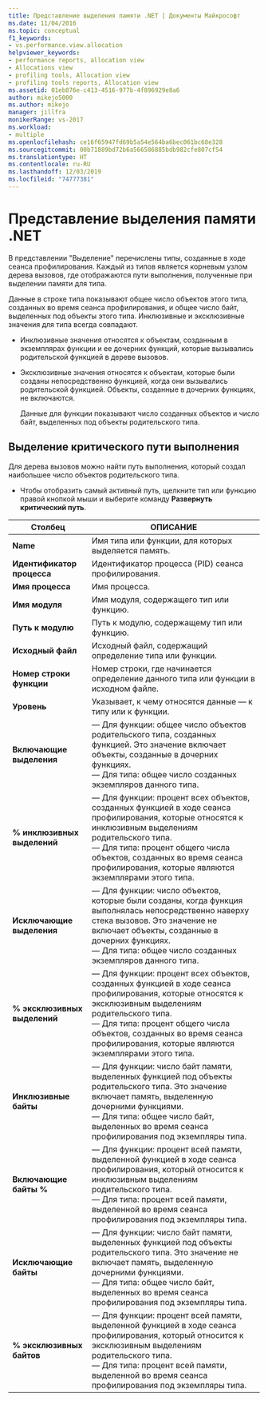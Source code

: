 ```yaml
---
title: Представление выделения памяти .NET | Документы Майкрософт
ms.date: 11/04/2016
ms.topic: conceptual
f1_keywords:
- vs.performance.view.allocation
helpviewer_keywords:
- performance reports, allocation view
- Allocations view
- profiling tools, Allocation view
- profiling tools reports, Allocation view
ms.assetid: 01eb876e-c413-4516-977b-4f896929e8a6
author: mikejo5000
ms.author: mikejo
manager: jillfra
monikerRange: vs-2017
ms.workload:
- multiple
ms.openlocfilehash: ce16f65947fd69b5a54e564ba6bec061bc68e328
ms.sourcegitcommit: 00b71889bd72b6a566586885bdb982cfe807cf54
ms.translationtype: HT
ms.contentlocale: ru-RU
ms.lasthandoff: 12/03/2019
ms.locfileid: "74777381"
---
```

# <a name="net-memory-allocations-view"></a>Представление выделения памяти .NET
В представлении "Выделение" перечислены типы, созданные в ходе сеанса профилирования. Каждый из типов является корневым узлом дерева вызовов, где отображаются пути выполнения, полученные при выделении памяти для типа.

 Данные в строке типа показывают общее число объектов этого типа, созданных во время сеанса профилирования, и общее число байт, выделенных под объекты этого типа. Инклюзивные и эксклюзивные значения для типа всегда совпадают.

- Инклюзивные значения относятся к объектам, созданным в экземплярах функции и ее дочерних функций, которые вызывались родительской функцией в дереве вызовов.

- Эксклюзивные значения относятся к объектам, которые были созданы непосредственно функцией, когда они вызывались родительской функцией. Объекты, созданные в дочерних функциях, не включаются.

  Данные для функции показывают число созданных объектов и число байт, выделенных под объекты родительского типа.

## <a name="highlight-the-execution-hot-path"></a>Выделение критического пути выполнения
 Для дерева вызовов можно найти путь выполнения, который создал наибольшее число объектов родительского типа.

- Чтобы отобразить самый активный путь, щелкните тип или функцию правой кнопкой мыши и выберите команду **Развернуть критический путь**.

|Столбец|ОПИСАНИЕ|
|------------|-----------------|
|**Name**|Имя типа или функции, для которых выделяется память.|
|**Идентификатор процесса**|Идентификатор процесса (PID) сеанса профилирования.|
|**Имя процесса**|Имя процесса.|
|**Имя модуля**|Имя модуля, содержащего тип или функцию.|
|**Путь к модулю**|Путь к модулю, содержащему тип или функцию.|
|**Исходный файл**|Исходный файл, содержащий определение типа или функции.|
|**Номер строки функции**|Номер строки, где начинается определение данного типа или функции в исходном файле.|
|**Уровень**|Указывает, к чему относятся данные — к типу или к функции.|
|**Включающие выделения**|— Для функции: общее число объектов родительского типа, созданных функцией. Это значение включает объекты, созданные в дочерних функциях.<br />— Для типа: общее число созданных экземпляров данного типа.|
|**% инклюзивных выделений**|— Для функции: процент всех объектов, созданных функцией в ходе сеанса профилирования, которые относятся к инклюзивным выделениям родительского типа.<br />— Для типа: процент общего числа объектов, созданных во время сеанса профилирования, которые являются экземплярами этого типа.|
|**Исключающие выделения**|— Для функции: число объектов, которые были созданы, когда функция выполнялась непосредственно наверху стека вызовов. Это значение не включает объекты, созданные в дочерних функциях.<br />— Для типа: общее число созданных экземпляров данного типа.|
|**% эксклюзивных выделений**|— Для функции: процент всех объектов, созданных функцией в ходе сеанса профилирования, которые относятся к эксклюзивным выделениям родительского типа.<br />— Для типа: процент общего числа объектов, созданных во время сеанса профилирования, которые являются экземплярами этого типа.|
|**Инклюзивные байты**|— Для функции: число байт памяти, выделенных функцией под объекты родительского типа. Это значение включает память, выделенную дочерними функциями.<br />— Для типа: общее число байт, выделенных во время сеанса профилирования под экземпляры типа.|
|**Включающие байты %**|— Для функции: процент всей памяти, выделенной функцией в ходе сеанса профилирования, который относится к инклюзивным выделениям родительского типа.<br />— Для типа: процент всей памяти, выделенной во время сеанса профилирования под экземпляры типа.|
|**Исключающие байты**|— Для функции: число байт памяти, выделенных функцией под объекты родительского типа. Это значение не включает память, выделенную дочерними функциями.<br />— Для типа: общее число байт, выделенных во время сеанса профилирования под экземпляры типа.|
|**% эксклюзивных байтов**|— Для функции: процент всей памяти, выделенной функцией в ходе сеанса профилирования, который относится к эксклюзивным выделениям родительского типа.<br />— Для типа: процент всей памяти, выделенной во время сеанса профилирования под экземпляры типа.|
